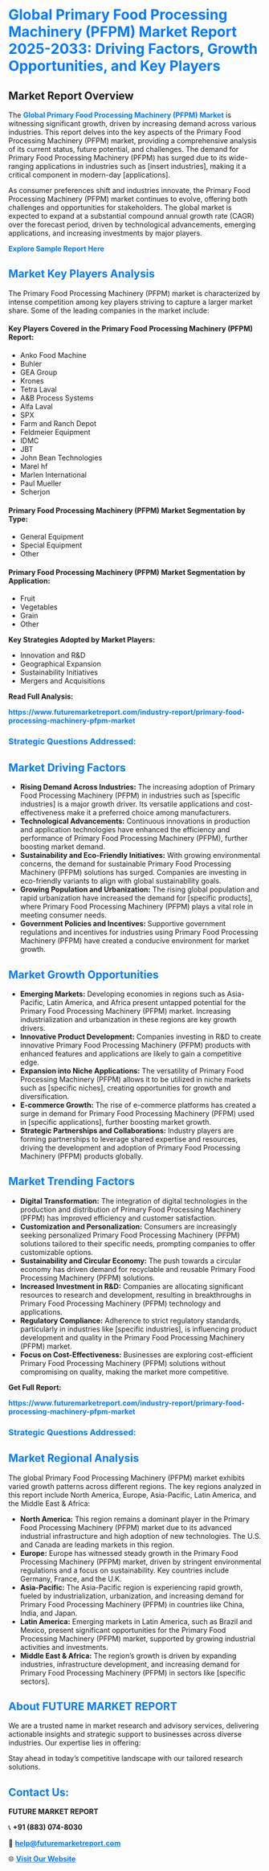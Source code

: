 <h1 style="color: #007BFF;">Global Primary Food Processing Machinery (PFPM) Market Report 2025-2033: Driving Factors, Growth Opportunities, and Key Players</h1>

<section id="overview">
<h2>Market Report Overview</h2>
<p>The <a href="https://www.futuremarketreport.com/industry-report/primary-food-processing-machinery-pfpm-market" style="color: #007BFF; text-decoration: none;"><strong>Global Primary Food Processing Machinery (PFPM) Market</strong></a> is witnessing significant growth, driven by increasing demand across various industries. This report delves into the key aspects of the Primary Food Processing Machinery (PFPM) market, providing a comprehensive analysis of its current status, future potential, and challenges. The demand for Primary Food Processing Machinery (PFPM) has surged due to its wide-ranging applications in industries such as [insert industries], making it a critical component in modern-day [applications].</p>
<p>As consumer preferences shift and industries innovate, the Primary Food Processing Machinery (PFPM) market continues to evolve, offering both challenges and opportunities for stakeholders. The global market is expected to expand at a substantial compound annual growth rate (CAGR) over the forecast period, driven by technological advancements, emerging applications, and increasing investments by major players.</p>
</section>

<section id="overview">
<p><a href="https://www.futuremarketreport.com/request-sample/reportId=89933" style="color: #007BFF; text-decoration: none;"><strong>Explore Sample Report Here</strong></a></p>
</section>

<section id="key-players">
<h2 style="color: #007BFF;">Market Key Players Analysis</h2>
<p>The Primary Food Processing Machinery (PFPM) market is characterized by intense competition among key players striving to capture a larger market share. Some of the leading companies in the market include:</p>
<h4>Key Players Covered in the Primary Food Processing Machinery (PFPM) Report:</h4>
<ul><li>Anko Food Machine</li><li>Buhler</li><li>GEA Group</li><li>Krones</li><li>Tetra Laval</li><li>A&amp;B Process Systems</li><li>Alfa Laval</li><li>SPX</li><li>Farm and Ranch Depot</li><li>Feldmeier Equipment</li><li>IDMC</li><li>JBT</li><li>John Bean Technologies</li><li>Marel hf</li><li>Marlen International</li><li>Paul Mueller</li><li>Scherjon</li></ul>
<h4>Primary Food Processing Machinery (PFPM) Market Segmentation by Type:</h4>
<ul><li>General Equipment</li><li>Special Equipment</li><li>Other</li></ul>

<h4>Primary Food Processing Machinery (PFPM) Market Segmentation by Application:</h4>
<ul><li>Fruit</li><li>Vegetables</li><li>Grain</li><li>Other</li></ul>
<p><strong>Key Strategies Adopted by Market Players:</strong></p>
<ul>
<li>Innovation and R&D</li>
<li>Geographical Expansion</li>
<li>Sustainability Initiatives</li>
<li>Mergers and Acquisitions</li>
</ul>
</section>

<section>
<p><strong>Read Full Analysis: </strong></p><a href="https://www.futuremarketreport.com/industry-report/primary-food-processing-machinery-pfpm-market" style="color: #007BFF; text-decoration: none;"><strong>https://www.futuremarketreport.com/industry-report/primary-food-processing-machinery-pfpm-market</strong></a>
<h3 style="color: #007BFF;">Strategic Questions Addressed:</h3>
</section>

<section id="driving-factors">
<h2 style="color: #007BFF;">Market Driving Factors</h2>
<ul>
<li><strong>Rising Demand Across Industries:</strong> The increasing adoption of Primary Food Processing Machinery (PFPM) in industries such as [specific industries] is a major growth driver. Its versatile applications and cost-effectiveness make it a preferred choice among manufacturers.</li>
<li><strong>Technological Advancements:</strong> Continuous innovations in production and application technologies have enhanced the efficiency and performance of Primary Food Processing Machinery (PFPM), further boosting market demand.</li>
<li><strong>Sustainability and Eco-Friendly Initiatives:</strong> With growing environmental concerns, the demand for sustainable Primary Food Processing Machinery (PFPM) solutions has surged. Companies are investing in eco-friendly variants to align with global sustainability goals.</li>
<li><strong>Growing Population and Urbanization:</strong> The rising global population and rapid urbanization have increased the demand for [specific products], where Primary Food Processing Machinery (PFPM) plays a vital role in meeting consumer needs.</li>
<li><strong>Government Policies and Incentives:</strong> Supportive government regulations and incentives for industries using Primary Food Processing Machinery (PFPM) have created a conducive environment for market growth.</li>
</ul>
</section>

<section id="growth-opportunities">
<h2 style="color: #007BFF;">Market Growth Opportunities</h2>
<ul>
<li><strong>Emerging Markets:</strong> Developing economies in regions such as Asia-Pacific, Latin America, and Africa present untapped potential for the Primary Food Processing Machinery (PFPM) market. Increasing industrialization and urbanization in these regions are key growth drivers.</li>
<li><strong>Innovative Product Development:</strong> Companies investing in R&D to create innovative Primary Food Processing Machinery (PFPM) products with enhanced features and applications are likely to gain a competitive edge.</li>
<li><strong>Expansion into Niche Applications:</strong> The versatility of Primary Food Processing Machinery (PFPM) allows it to be utilized in niche markets such as [specific niches], creating opportunities for growth and diversification.</li>
<li><strong>E-commerce Growth:</strong> The rise of e-commerce platforms has created a surge in demand for Primary Food Processing Machinery (PFPM) used in [specific applications], further boosting market growth.</li>
<li><strong>Strategic Partnerships and Collaborations:</strong> Industry players are forming partnerships to leverage shared expertise and resources, driving the development and adoption of Primary Food Processing Machinery (PFPM) products globally.</li>
</ul>
</section>

<section id="trending-factors">
<h2 style="color: #007BFF;">Market Trending Factors</h2>
<ul>
<li><strong>Digital Transformation:</strong> The integration of digital technologies in the production and distribution of Primary Food Processing Machinery (PFPM) has improved efficiency and customer satisfaction.</li>
<li><strong>Customization and Personalization:</strong> Consumers are increasingly seeking personalized Primary Food Processing Machinery (PFPM) solutions tailored to their specific needs, prompting companies to offer customizable options.</li>
<li><strong>Sustainability and Circular Economy:</strong> The push towards a circular economy has driven demand for recyclable and reusable Primary Food Processing Machinery (PFPM) solutions.</li>
<li><strong>Increased Investment in R&D:</strong> Companies are allocating significant resources to research and development, resulting in breakthroughs in Primary Food Processing Machinery (PFPM) technology and applications.</li>
<li><strong>Regulatory Compliance:</strong> Adherence to strict regulatory standards, particularly in industries like [specific industries], is influencing product development and quality in the Primary Food Processing Machinery (PFPM) market.</li>
<li><strong>Focus on Cost-Effectiveness:</strong> Businesses are exploring cost-efficient Primary Food Processing Machinery (PFPM) solutions without compromising on quality, making the market more competitive.</li>
</ul>
</section>

<section>
<p><strong>Get Full Report: </strong></p><a href="https://www.futuremarketreport.com/industry-report/primary-food-processing-machinery-pfpm-market" style="color: #007BFF; text-decoration: none;"><strong>https://www.futuremarketreport.com/industry-report/primary-food-processing-machinery-pfpm-market</strong></a>
<h3 style="color: #007BFF;">Strategic Questions Addressed:</h3>
</section>


<section id="regional-analysis">
<h2 style="color: #007BFF;">Market Regional Analysis</h2>
<p>The global Primary Food Processing Machinery (PFPM) market exhibits varied growth patterns across different regions. The key regions analyzed in this report include North America, Europe, Asia-Pacific, Latin America, and the Middle East & Africa:</p>
<ul>
<li><strong>North America:</strong> This region remains a dominant player in the Primary Food Processing Machinery (PFPM) market due to its advanced industrial infrastructure and high adoption of new technologies. The U.S. and Canada are leading markets in this region.</li>
<li><strong>Europe:</strong> Europe has witnessed steady growth in the Primary Food Processing Machinery (PFPM) market, driven by stringent environmental regulations and a focus on sustainability. Key countries include Germany, France, and the U.K.</li>
<li><strong>Asia-Pacific:</strong> The Asia-Pacific region is experiencing rapid growth, fueled by industrialization, urbanization, and increasing demand for Primary Food Processing Machinery (PFPM) in countries like China, India, and Japan.</li>
<li><strong>Latin America:</strong> Emerging markets in Latin America, such as Brazil and Mexico, present significant opportunities for the Primary Food Processing Machinery (PFPM) market, supported by growing industrial activities and investments.</li>
<li><strong>Middle East & Africa:</strong> The region’s growth is driven by expanding industries, infrastructure development, and increasing demand for Primary Food Processing Machinery (PFPM) in sectors like [specific sectors].</li>
</ul>
</section>

<footer>
<h2 style="color: #007BFF;">About FUTURE MARKET REPORT</h2>
<p>We are a trusted name in market research and advisory services, delivering actionable insights and strategic support to businesses across diverse industries. Our expertise lies in offering:</p>

<p>Stay ahead in today’s competitive landscape with our tailored research solutions.</p>

<h2 style="color: #007BFF;">Contact Us:</h2>
<p><strong>FUTURE MARKET REPORT</strong></p>
<p>📞 <strong>+91 (883) 074-8030</strong></p>
<p>📧 <strong><a href="mailto:help@futuremarketreport.com" style="color: #007BFF;">help@futuremarketreport.com</a></strong></p>
<p>🌐 <strong><a href="https://www.futuremarketreport.com/" style="color: #007BFF;">Visit Our Website</a></strong></p>
</footer>